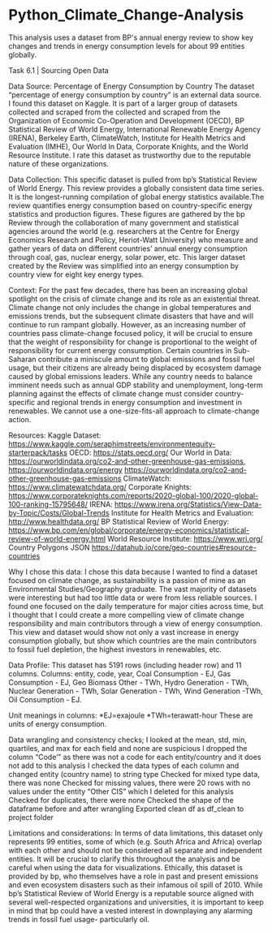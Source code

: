 # Python_Climate_Change-Analysis
This analysis uses a dataset from BP's annual energy review to show key changes and trends in energy consumption levels for about 99 entities globally. 

Task 6.1 | Sourcing Open Data

Data Source:
Percentage of Energy Consumption by Country
The dataset “percentage of energy consumption by country” is an external data source. I found this dataset on Kaggle. It is part of a larger group of datasets collected and scraped from the collected and scraped from the Organization of Economic Co-Operation and Development (OECD), BP Statistical Review of World Energy, International Renewable Energy Agency (IRENA), Berkeley Earth, ClimateWatch, Institute for Health Metrics and Evaluation (IMHE), Our World In Data, Corporate Knights, and the World Resource Institute. I rate this dataset as trustworthy due to the reputable nature of these organizations. 

Data Collection:
This specific dataset is pulled from bp’s Statistical Review of World Energy. This review provides a globally consistent data time series. It is the longest-running compilation of global energy statistics available.The review quantifies energy consumption based on country-specific energy statistics and production figures. These figures are gathered by the bp Review through the collaboration of many government and statistical agencies around the world (e.g. researchers at the Centre for Energy Economics Research and Policy, Heriot-Watt University) who measure and gather years of data on different countries’ annual energy consumption through coal, gas, nuclear energy, solar power, etc. This larger dataset created by the Review was simplified into an energy consumption by country view for eight key energy types. 

Context:
For the past few decades, there has been an increasing global spotlight on the crisis of climate change and its role as an existential threat. Climate change not only includes the change in global temperatures and emissions trends, but the subsequent climate disasters that have and will continue to run rampant globally. However, as an increasing number of countries pass climate-change focused policy, it will be crucial to ensure that the weight of responsibility for change is proportional to the weight of responsibility for current energy consumption. Certain countries in Sub-Saharan contribute a miniscule amount to global emissions and fossil fuel usage, but their citizens are already being displaced by ecosystem damage caused by global emissions leaders. While any country needs to balance imminent needs such as annual GDP stability and unemployment, long-term planning against the effects of climate change must consider country-specific and regional trends in energy consumption and investment in renewables. We cannot use a one-size-fits-all approach to climate-change action. 

Resources:
Kaggle Dataset: https://www.kaggle.com/seraphimstreets/environmentequity-starterpack/tasks
OECD: https://stats.oecd.org/
Our World in Data: https://ourworldindata.org/co2-and-other-greenhouse-gas-emissions, https://ourworldindata.org/energy https://ourworldindata.org/co2-and-other-greenhouse-gas-emissions
ClimateWatch: https://www.climatewatchdata.org/
Corporate Knights: https://www.corporateknights.com/reports/2020-global-100/2020-global-100-ranking-15795648/
IRENA: https://www.irena.org/Statistics/View-Data-by-Topic/Costs/Global-Trends
Institute for Health Metrics and Evaluation: http://www.healthdata.org/
BP Statistical Review of World Energy: https://www.bp.com/en/global/corporate/energy-economics/statistical-review-of-world-energy.html
World Resource Institute: https://www.wri.org/
Country Polygons JSON https://datahub.io/core/geo-countries#resource-countries


Why I chose this data:
I chose this data because I wanted to find a dataset focused on climate change, as sustainability is a passion of mine as an Environmental Studies/Geography graduate. The vast majority of datasets were interesting but had too little data or were from less reliable sources. I found one focused on the daily temperature for major cities across time, but I thought that I could create a more compelling view of climate change responsibility and main contributors through a view of energy consumption. This view and dataset would show not only a vast increase in energy consumption globally, but show which countries are the main contributors to fossil fuel depletion, the highest investors in renewables, etc. 


Data Profile:
This dataset has 5191 rows (including header row) and 11 columns. 
Columns: entity, code, year, Coal Consumption - EJ, Gas Consumption - EJ, Geo Biomass Other - TWh, Hydro Generation - TWh, Nuclear Generation - TWh, Solar Generation - TWh, Wind Generation -TWh, Oil Consumption - EJ. 

Unit meanings in columns:
*EJ=exajoule
*TWh=terawatt-hour
These are units of energy consumption. 

Data wrangling and consistency checks;
I looked at the mean, std, min, quartiles, and max for each field and none are suspicious
I dropped the column “Code’” as there was not a code for each entity/country and it does not add to this analysis
I checked the data types of each column and changed entity (country name) to string type
Checked for mixed type data, there was none
Checked for missing values, there were 20 rows with no values under the entity “Other CIS” which I deleted for this analysis
Checked for duplicates, there were none
Checked the shape of the dataframe before and after wrangling
Exported clean df as df_clean to project folder


Limitations and considerations:
In terms of data limitations, this dataset only represents 99 entities, some of which (e.g. South Africa and Africa) overlap with each other and should not be considered all separate and independent entities. It will be crucial to clarify this throughout the analysis and be careful when using the data for visualizations. 
Ethically, this dataset is provided by bp, who themselves have a role in past and present emissions and even ecosystem disasters such as their infamous oil spill of 2010. While bp’s Statistical Review of World Energy is a reputable source aligned with several well-respected organizations and universities, it is important to keep in mind that bp could have a vested interest in downplaying any alarming trends in fossil fuel usage- particularly oil. 

